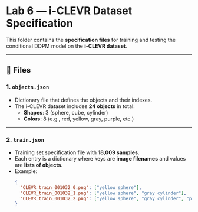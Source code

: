 # Lab 6 — i-CLEVR Dataset Specification  

This folder contains the **specification files** for training and testing the conditional DDPM model on the **i-CLEVR dataset**.

---

## 📂 Files

### 1. `objects.json`
- Dictionary file that defines the objects and their indexes.  
- The i-CLEVR dataset includes **24 objects** in total:  
  - **Shapes**: 3 (sphere, cube, cylinder)  
  - **Colors**: 8 (e.g., red, yellow, gray, purple, etc.)  

---

### 2. `train.json`
- Training set specification file with **18,009 samples**.  
- Each entry is a dictionary where keys are **image filenames** and values are **lists of objects**.  
- Example:  
  ```json
  {
    "CLEVR_train_001032_0.png": ["yellow sphere"],
    "CLEVR_train_001032_1.png": ["yellow sphere", "gray cylinder"],
    "CLEVR_train_001032_2.png": ["yellow sphere", "gray cylinder", "purple cube"]
  }
